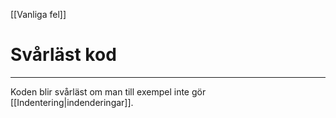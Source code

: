 [[Vanliga fel]]
# Svårläst kod
***
Koden blir svårläst om man till exempel inte gör [[Indentering|indenderingar]].